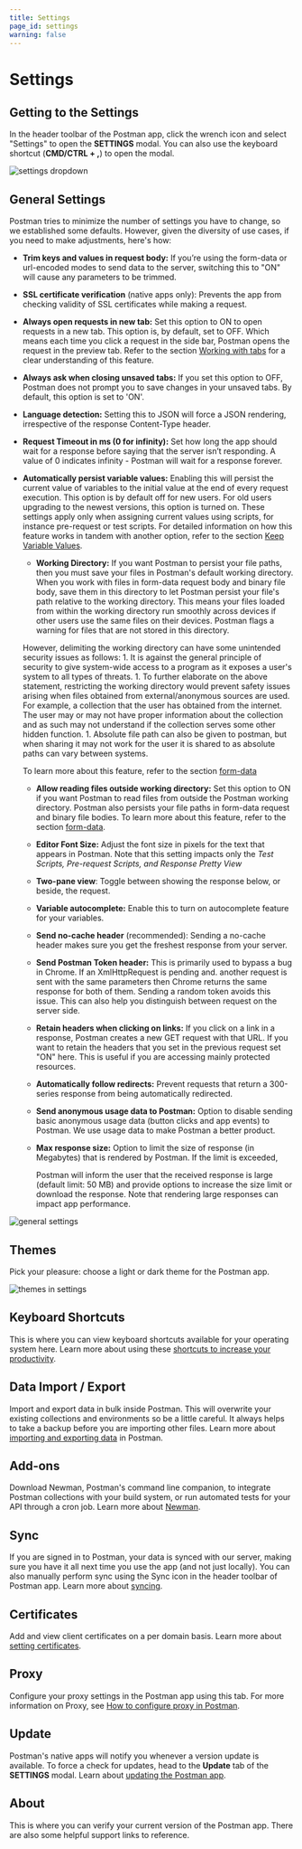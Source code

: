 ```yaml
---
title: Settings
page_id: settings
warning: false
---
```


# Settings

## Getting to the Settings

In the header toolbar of the Postman app, click the wrench icon and select "Settings" to open the **SETTINGS** modal. You can also use the keyboard shortcut \(**CMD/CTRL + ,**\) to open the modal.

![settings dropdown](https://s3.amazonaws.com/postman-static-getpostman-com/postman-docs/WS-settings.png)

## General Settings

Postman tries to minimize the number of settings you have to change, so we established some defaults. However, given the diversity of use cases, if you need to make adjustments, here's how:

* **Trim keys and values in request body:** If you’re using the form-data or url-encoded modes to send data to the server, switching this to "ON" will cause any parameters to be trimmed.
* **SSL certificate verification** \(native apps only\): Prevents the app from checking validity of SSL certificates while making a request.
* **Always open requests in new tab:** Set this option to ON to open requests in a new tab. This option is, by default, set to OFF. Which means each time you click a request in the side bar, Postman opens the request in the preview tab. Refer to the section [Working with tabs](/postman/sending_api_requests/working_with_tabs.md) for a clear understanding of this feature.
* **Always ask when closing unsaved tabs:** If you set this option to OFF, Postman does not prompt you to save changes in your unsaved tabs. By default, this option is set to 'ON'.
* **Language detection:** Setting this to JSON will force a JSON rendering, irrespective of the response Content-Type header.
* **Request Timeout in ms \(0 for infinity\):**  Set how long the app should wait for a response before saying that the server isn’t responding. A value of 0 indicates infinity - Postman will wait for a response forever.
* **Automatically persist variable values:** Enabling this will persist the current value of variables to the initial value at the end of every request execution. This option is by default off for new users. For old users upgrading to the newest versions, this option is turned on. These settings apply only when assigning current values using scripts, for instance pre-request or test scripts. For detailed information on how this feature works in tandem with another option, refer to the section [Keep Variable Values](https://github.com/kaustavdm/postman-docs-test/tree/b9c2cefa916197b408de633b2ecb1d256acf0a06/docs/postman/collection_runs/using_environments_in_collection_runs/README.md#configuring-the-collection-runner).

  * **Working Directory:** If you want Postman to persist your file paths, then you must save your files in Postman's default working directory. When you work with files in form-data request body and binary file body, save them in this directory to let Postman persist your file's path relative to the working directory. This means your files loaded from within the working directory run smoothly across devices if other users use the same files on their devices. Postman flags a warning for files that are not stored in this directory.

  However, delimiting the working directory can have some unintended security issues as follows: 1. It is against the general principle of security to give system-wide access to a program as it exposes a user's system to all types of threats. 1. To further elaborate on the above statement, restricting the working directory would prevent safety issues arising when files obtained from external/anonymous sources are used. For example, a collection that the user has obtained from the internet. The user may or may not have proper information about the collection and as such may not understand if the collection serves some other hidden function. 1. Absolute file path can also be given to postman, but when sharing it may not work for the user it is shared to as absolute paths can vary between systems.

  To learn more about this feature, refer to the section [form-data](https://github.com/kaustavdm/postman-docs-test/tree/b9c2cefa916197b408de633b2ecb1d256acf0a06/docs/postman/sending_api_requests/requests/README.md#form-data)

  * **Allow reading files outside working directory:** Set this option to ON if you want Postman to read files from outside the Postman working directory. Postman also persists your file paths in form-data request and binary file bodies. To learn more about this feature, refer to the section [form-data](https://github.com/kaustavdm/postman-docs-test/tree/b9c2cefa916197b408de633b2ecb1d256acf0a06/docs/postman/sending_api_requests/requests/README.md#form-data).
  * **Editor Font Size:** Adjust the font size in pixels for the text that appears in Postman. Note that this setting impacts only the _Test Scripts, Pre-request Scripts, and Response Pretty View_
  * **Two-pane view**: Toggle between showing the response below, or beside, the request.
  * **Variable autocomplete:** Enable this to turn on autocomplete feature for your variables.
  * **Send no-cache header** \(recommended\): Sending a no-cache header makes sure you get the freshest response from your server.
  * **Send Postman Token header:** This is primarily used to bypass a bug in Chrome. If an XmlHttpRequest is pending and. another request is sent with the same parameters then Chrome returns the same response for both of them. Sending a random token avoids this issue. This can also help you distinguish between request on the server side.
  * **Retain headers when clicking on links:** If you click on a link in a response, Postman creates a new GET request with that URL. If you want to retain the headers that you set in the previous request set "ON" here. This is useful if you are accessing mainly protected resources.
  * **Automatically follow redirects:** Prevent requests that return a 300-series response from being automatically redirected.
  * **Send anonymous usage data to Postman:** Option to disable sending basic anonymous usage data \(button clicks and app events\) to Postman. We use usage data to make Postman a better product.
  * **Max response size:** Option to limit the size of response \(in Megabytes\) that is rendered by Postman. If the limit is exceeded,

    Postman will inform the user that the received response is large \(default limit: 50 MB\) and provide options to increase the size limit or download the response. Note that rendering large responses can impact app performance.

![general settings](https://s3.amazonaws.com/postman-static-getpostman-com/postman-docs/Settings-Apr2019.png)

## Themes

Pick your pleasure: choose a light or dark theme for the Postman app.

![themes in settings](https://s3.amazonaws.com/postman-static-getpostman-com/postman-docs/WS-themes-settings.png)

## Keyboard Shortcuts

This is where you can view keyboard shortcuts available for your operating system here. Learn more about using these [shortcuts to increase your productivity](https://github.com/kaustavdm/postman-docs-test/tree/b9c2cefa916197b408de633b2ecb1d256acf0a06/docs/postman/launching_postman/navigating_postman/README.md#keyboard-shortcuts).

## Data Import / Export

Import and export data in bulk inside Postman. This will overwrite your existing collections and environments so be a little careful. It always helps to take a backup before you are importing other files. Learn more about [importing and exporting data](/postman/collections/data_formats.md) in Postman.

## Add-ons

Download Newman, Postman's command line companion, to integrate Postman collections with your build system, or run automated tests for your API through a cron job. Learn more about [Newman](/postman/collection_runs/command_line_integration_with_newman.md).

## Sync

If you are signed in to Postman, your data is synced with our server, making sure you have it all next time you use the app \(and not just locally\). You can also manually perform sync using the Sync icon in the header toolbar of Postman app. Learn more about [syncing](/postman/launching_postman/syncing.md).

## Certificates

Add and view client certificates on a per domain basis. Learn more about [setting certificates](/postman/sending_api_requests/certificates.md).

## Proxy

Configure your proxy settings in the Postman app using this tab. For more information on Proxy, see [How to configure proxy in Postman](/postman/sending_api_requests/proxy.md).

## Update

Postman's native apps will notify you whenever a version update is available. To force a check for updates, head to the **Update** tab of the **SETTINGS** modal. Learn about [updating the Postman app](https://github.com/kaustavdm/postman-docs-test/tree/b9c2cefa916197b408de633b2ecb1d256acf0a06/docs/postman/launching_postman/installation_and_updates/README.md#updating-postman).

## About

This is where you can verify your current version of the Postman app. There are also some helpful support links to reference.


